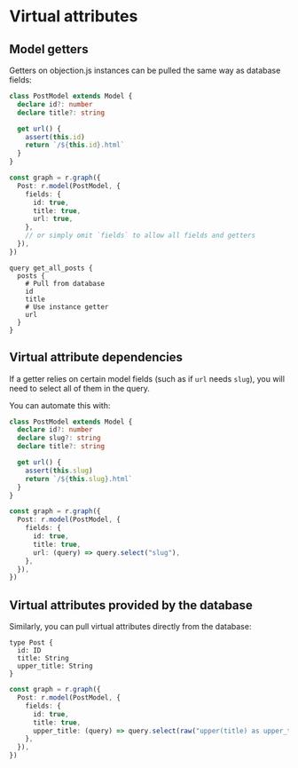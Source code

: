 # Virtual attributes

## Model getters

Getters on objection.js instances can be pulled the same way as database fields:

```ts
class PostModel extends Model {
  declare id?: number
  declare title?: string

  get url() {
    assert(this.id)
    return `/${this.id}.html`
  }
}

const graph = r.graph({
  Post: r.model(PostModel, {
    fields: {
      id: true,
      title: true,
      url: true,
    },
    // or simply omit `fields` to allow all fields and getters
  }),
})
```

```gql
query get_all_posts {
  posts {
    # Pull from database
    id
    title
    # Use instance getter
    url
  }
}
```

## Virtual attribute dependencies

If a getter relies on certain model fields (such as if `url` needs `slug`), you will need to select all of them in the query.

You can automate this with:

```ts
class PostModel extends Model {
  declare id?: number
  declare slug?: string
  declare title?: string

  get url() {
    assert(this.slug)
    return `/${this.slug}.html`
  }
}

const graph = r.graph({
  Post: r.model(PostModel, {
    fields: {
      id: true,
      title: true,
      url: (query) => query.select("slug"),
    },
  }),
})
```

## Virtual attributes provided by the database

Similarly, you can pull virtual attributes directly from the database:

```gql
type Post {
  id: ID
  title: String
  upper_title: String
}
```

```ts
const graph = r.graph({
  Post: r.model(PostModel, {
    fields: {
      id: true,
      title: true,
      upper_title: (query) => query.select(raw("upper(title) as upper_title")),
    },
  }),
})
```
